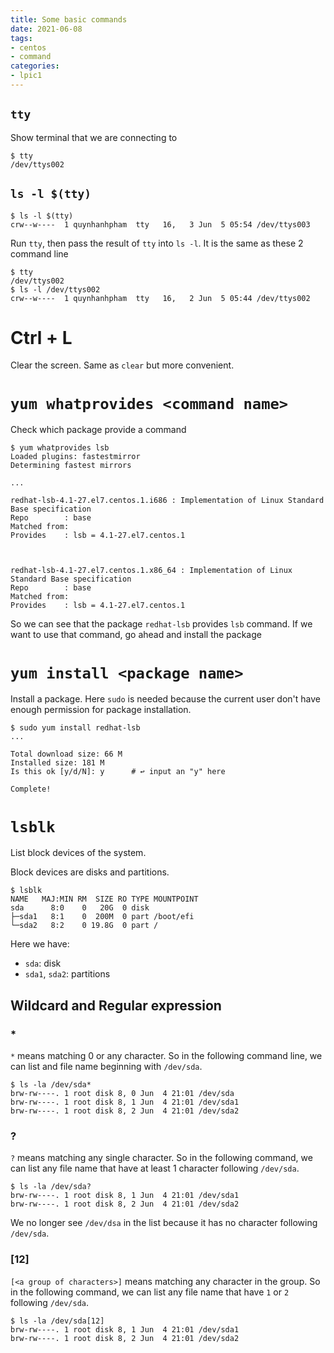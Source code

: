 ```yaml
---
title: Some basic commands
date: 2021-06-08
tags:
- centos
- command
categories:
- lpic1
---
```


## `tty`

Show terminal that we are connecting to

```
$ tty
/dev/ttys002
```

## `ls -l $(tty)`

```
$ ls -l $(tty)
crw--w----  1 quynhanhpham  tty   16,   3 Jun  5 05:54 /dev/ttys003
```

Run `tty`, then pass the result of `tty` into `ls -l`.
It is the same as these 2 command line

```
$ tty
/dev/ttys002
$ ls -l /dev/ttys002
crw--w----  1 quynhanhpham  tty   16,   2 Jun  5 05:44 /dev/ttys002
```

# Ctrl + L

Clear the screen. Same as `clear` but more convenient.

# `yum whatprovides <command name>`

Check which package provide a command

```
$ yum whatprovides lsb
Loaded plugins: fastestmirror
Determining fastest mirrors

...

redhat-lsb-4.1-27.el7.centos.1.i686 : Implementation of Linux Standard Base specification
Repo        : base
Matched from:
Provides    : lsb = 4.1-27.el7.centos.1



redhat-lsb-4.1-27.el7.centos.1.x86_64 : Implementation of Linux Standard Base specification
Repo        : base
Matched from:
Provides    : lsb = 4.1-27.el7.centos.1
```

So we can see that the package `redhat-lsb` provides `lsb` command. If we want to use that command, go ahead and install the package

# `yum install <package name>`

Install a package.
Here `sudo` is needed because the current user don't have enough permission for package installation.

```
$ sudo yum install redhat-lsb
...

Total download size: 66 M
Installed size: 181 M
Is this ok [y/d/N]: y      # ↩︎ input an "y" here

Complete!
```

# `lsblk`

List block devices of the system.

Block devices are disks and partitions.

```
$ lsblk
NAME   MAJ:MIN RM  SIZE RO TYPE MOUNTPOINT
sda      8:0    0   20G  0 disk 
├─sda1   8:1    0  200M  0 part /boot/efi
└─sda2   8:2    0 19.8G  0 part /
```

Here we have:

- `sda`: disk
- `sda1`, `sda2`: partitions

## Wildcard and Regular expression

### *

`*` means matching 0 or any character. So in the following command line, we can list and file name beginning with `/dev/sda`.

```
$ ls -la /dev/sda*
brw-rw----. 1 root disk 8, 0 Jun  4 21:01 /dev/sda
brw-rw----. 1 root disk 8, 1 Jun  4 21:01 /dev/sda1
brw-rw----. 1 root disk 8, 2 Jun  4 21:01 /dev/sda2
```

### ?

`?` means matching any single character. So in the following command, we can list any file name that have at least 1 character following `/dev/sda`.

```
$ ls -la /dev/sda?
brw-rw----. 1 root disk 8, 1 Jun  4 21:01 /dev/sda1
brw-rw----. 1 root disk 8, 2 Jun  4 21:01 /dev/sda2
```

We no longer see `/dev/dsa` in the list because it has no character following `/dev/sda`.

### [12]

`[<a group of characters>]` means matching any character in the group. So in the following command, we can list any file name that have `1` or `2` following `/dev/sda`.

```
$ ls -la /dev/sda[12]
brw-rw----. 1 root disk 8, 1 Jun  4 21:01 /dev/sda1
brw-rw----. 1 root disk 8, 2 Jun  4 21:01 /dev/sda2
```














